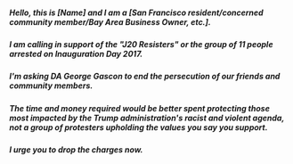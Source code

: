 ##### Hello, this is *[Name]* and I am a  *[San Francisco resident/concerned community member/Bay Area Business Owner, etc.]*. 
##### I am calling in support of the "J20 Resisters" or the group of 11  people arrested on Inauguration Day 2017. 
##### I'm asking DA George Gascon to end the persecution of our friends and community members. 
##### The time and money required would be better spent protecting those most impacted by the Trump administration's racist and violent agenda, not a group of  protesters upholding the values you say you support. 
##### I urge you to drop the charges now.
